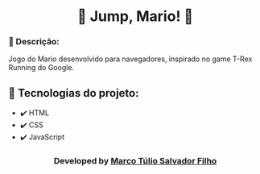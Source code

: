 <h1 align="center">💢 Jump, Mario! 💢</h1>

### 📝 Descrição:

Jogo do Mario desenvolvido para navegadores, inspirado no game T-Rex Running do Google.


## 🚀 Tecnologias do projeto:

- ✔️ HTML
- ✔️ CSS
- ✔️ JavaScript

<h3 align="center">Developed by <a href="https://www.linkedin.com/in/marcotsf/">Marco Túlio Salvador Filho</a></h3>
 
